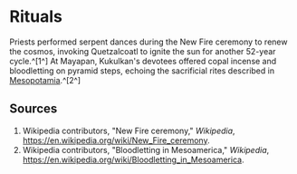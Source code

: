 # Rituals

Priests performed serpent dances during the New Fire ceremony to renew the cosmos, invoking Quetzalcoatl to ignite the sun for another 52-year cycle.^[1^] At Mayapan, Kukulkan's devotees offered copal incense and bloodletting on pyramid steps, echoing the sacrificial rites described in [Mesopotamia](../../mesopotamia/rituals/README.md).^[2^]

## Sources
1. Wikipedia contributors, "New Fire ceremony," *Wikipedia*, <https://en.wikipedia.org/wiki/New_Fire_ceremony>.
2. Wikipedia contributors, "Bloodletting in Mesoamerica," *Wikipedia*, <https://en.wikipedia.org/wiki/Bloodletting_in_Mesoamerica>.
